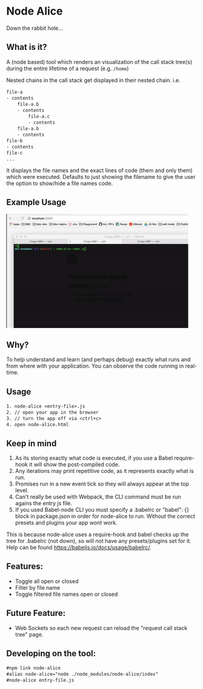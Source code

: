 # Node Alice
Down the rabbit hole...

## What is it?

A (node based) tool which renders an visualization of the call stack tree(s) during the entire lifetime of a request (e.g. `/home`)

Nested chains in the call stack get displayed in their nested chain. i.e.

    file-a
    - contents
        file-a.b
        - contents
            file-a.c
            - contents
        file-a.b
        - contents
    file-b
    - contents
    file-c
    ...

It displays the file names and the exact lines of code (them and only them) which were executed.
Defaults to just showing the filename to give the user the option to show/hide a file names code.

## Example Usage

![alt tag](/example-usage.gif)

## Why?
To help understand and learn (and perhaps debug) exactly what runs and from where with your application. You can observe the code running in real-time.

## Usage
    1. node-alice <entry-file>.js
    2. // open your app in the browser
    3. // turn the app off via <ctrl+c>
    4. open node-alice.html

## Keep in mind
  1. As its storing exactly what code is executed, if you use a Babel require-hook it will show the post-compiled code.
  2. Any iterations may print repetitive code, as it represents exactly what is run.
  3. Promises run in a new event tick so they will always appear at the top level.
  4. Can't really be used with Webpack, the CLI command must be run agains the entry js file.
  5. If you used Babel-node CLI you must specify a .babelrc or "babel": {} block in package.json in order for node-alice to run. Without the correct presets and plugins your app wont work.

   This is because node-alice uses a require-hook and babel checks up the tree for .babelrc (not down), so will not have any presets/plugins set for it. Help can be found https://babeljs.io/docs/usage/babelrc/.

## Features:
 - Toggle all open or closed
 - Filter by file name
 - Toggle filtered file names open or closed

## Future Feature:
 - Web Sockets so each new request can reload the "request call stack tree" page.

## Developing on the tool:

    #npm link node-alice
    #alias node-alice="node ./node_modules/node-alice/index"
    #node-alice entry-file.js
